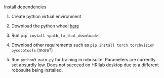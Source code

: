 # 
Install dependencies
1. Create python virtual environment
2. Download the python wheel [here](https://artifactory.kinovaapps.com/ui/repos/tree/General/generic-public/kortex/API/2.2.0/kortex_api-2.2.0.post31-py3-none-any.whl)
3. Run `pip install <path_to_that_download>`
4. Download other requirements such as `pip install torch torchvision pycocotools` (more?)

5. Run `python3 main.py` for training in robosuite. Parameters are currently set absurdly low.
Does not succeed on HRIlab desktop due to a different robosuite being installed.
